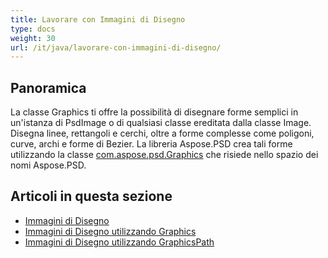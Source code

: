 ```yaml
---
title: Lavorare con Immagini di Disegno
type: docs
weight: 30
url: /it/java/lavorare-con-immagini-di-disegno/
---
```



## **Panoramica**
La classe Graphics ti offre la possibilità di disegnare forme semplici in un'istanza di PsdImage o di qualsiasi classe ereditata dalla classe Image. Disegna linee, rettangoli e cerchi, oltre a forme complesse come poligoni, curve, archi e forme di Bezier. La libreria Aspose.PSD crea tali forme utilizzando la classe [com.aspose.psd.Graphics](https://reference.aspose.com/psd/java/com.aspose.psd.class-use/Graphics) che risiede nello spazio dei nomi Aspose.PSD.


## **Articoli in questa sezione**
- [Immagini di Disegno](/it/psd/java/immagini-di-disegno/)
- [Immagini di Disegno utilizzando Graphics](/it/psd/java/immagini-di-disegno-utilizzando-graphics/)
- [Immagini di Disegno utilizzando GraphicsPath](/it/psd/java/immagini-di-disegno-utilizzando-graphicpath/)
